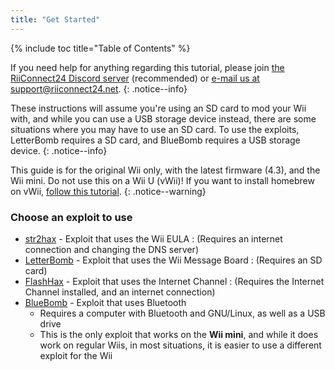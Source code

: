 ```yaml
---
title: "Get Started"
---
```


{% include toc title="Table of Contents" %}

If you need help for anything regarding this tutorial, please join [the RiiConnect24 Discord server](https://discord.gg/b4Y7jfD) (recommended) or [e-mail us at support@riiconnect24.net](mailto:support@riiconnect24.net).
{: .notice--info}

These instructions will assume you're using an SD card to mod your Wii with, and while you can use a USB storage device instead, there are some situations where you may have to use an SD card. To use the exploits, LetterBomb requires a SD card, and BlueBomb requires a USB storage device.
{: .notice--info}

This guide is for the original Wii only, with the latest firmware (4.3), and the Wii mini. Do not use this on a Wii U (vWii)!
If you want to install homebrew on vWii, [follow this tutorial](https://wiiuguide.xyz/#/vwii-modding).
{: .notice--warning}

### Choose an exploit to use

- [str2hax](str2hax) - Exploit that uses the Wii EULA
:    (Requires an internet connection and changing the DNS server)
- [LetterBomb](letterbomb) - Exploit that uses the Wii Message Board
:    (Requires an SD card)
- [FlashHax](flashhax) - Exploit that uses the Internet Channel
:    (Requires the Internet Channel installed, and an internet connection)
- [BlueBomb](bluebomb) - Exploit that uses Bluetooth
    * Requires a computer with Bluetooth and GNU/Linux, as well as a USB drive
    * This is the only exploit that works on the **Wii mini**, and while it does work on regular Wiis, in most situations, it is easier to use a different exploit for the Wii
